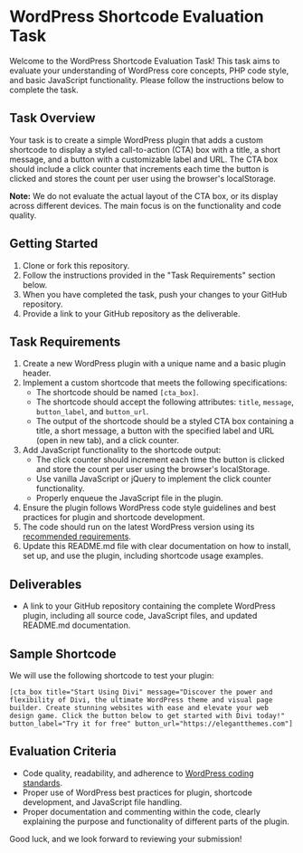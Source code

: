 # WordPress Shortcode Evaluation Task

Welcome to the WordPress Shortcode Evaluation Task! This task aims to evaluate your understanding of WordPress core concepts, PHP code style, and basic JavaScript functionality. Please follow the instructions below to complete the task.

## Task Overview

Your task is to create a simple WordPress plugin that adds a custom shortcode to display a styled call-to-action (CTA) box with a title, a short message, and a button with a customizable label and URL. The CTA box should include a click counter that increments each time the button is clicked and stores the count per user using the browser's localStorage.

**Note:** We do not evaluate the actual layout of the CTA box, or its display across different devices. The main focus is on the functionality and code quality.

## Getting Started

1. Clone or fork this repository.
2. Follow the instructions provided in the "Task Requirements" section below.
3. When you have completed the task, push your changes to your GitHub repository.
4. Provide a link to your GitHub repository as the deliverable.

## Task Requirements

1. Create a new WordPress plugin with a unique name and a basic plugin header.
2. Implement a custom shortcode that meets the following specifications:
   - The shortcode should be named `[cta_box]`.
   - The shortcode should accept the following attributes: `title`, `message`, `button_label`, and `button_url`.
   - The output of the shortcode should be a styled CTA box containing a title, a short message, a button with the specified label and URL (open in new tab), and a click counter.
3. Add JavaScript functionality to the shortcode output:
   - The click counter should increment each time the button is clicked and store the count per user using the browser's localStorage.
   - Use vanilla JavaScript or jQuery to implement the click counter functionality.
   - Properly enqueue the JavaScript file in the plugin.
4. Ensure the plugin follows WordPress code style guidelines and best practices for plugin and shortcode development.
5. The code should run on the latest WordPress version using its [recommended requirements](https://wordpress.org/about/requirements/).
6. Update this README.md file with clear documentation on how to install, set up, and use the plugin, including shortcode usage examples.

## Deliverables

- A link to your GitHub repository containing the complete WordPress plugin, including all source code, JavaScript files, and updated README.md documentation.

## Sample Shortcode

We will use the following shortcode to test your plugin:
```
[cta_box title="Start Using Divi" message="Discover the power and flexibility of Divi, the ultimate WordPress theme and visual page builder. Create stunning websites with ease and elevate your web design game. Click the button below to get started with Divi today!" button_label="Try it for free" button_url="https://elegantthemes.com"]
```

## Evaluation Criteria

- Code quality, readability, and adherence to [WordPress coding standards](https://developer.wordpress.org/coding-standards/wordpress-coding-standards/).
- Proper use of WordPress best practices for plugin, shortcode development, and JavaScript file handling.
- Proper documentation and commenting within the code, clearly explaining the purpose and functionality of different parts of the plugin.

Good luck, and we look forward to reviewing your submission!
